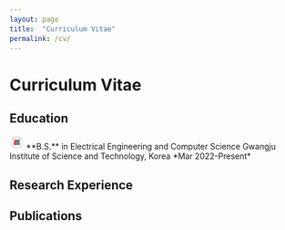 ```yaml
---
layout: page
title:  "Curriculum Vitae"
permalink: /cv/
---
```

# Curriculum Vitae  

## Education  
<img src="/assets/gist.png" width="25px" height="25px">
**B.S.** in Electrical Engineering and Computer Science  
Gwangju Institute of Science and Technology, Korea  
*Mar 2022-Present*  

## Research Experience  
  
  
## Publications  
  
